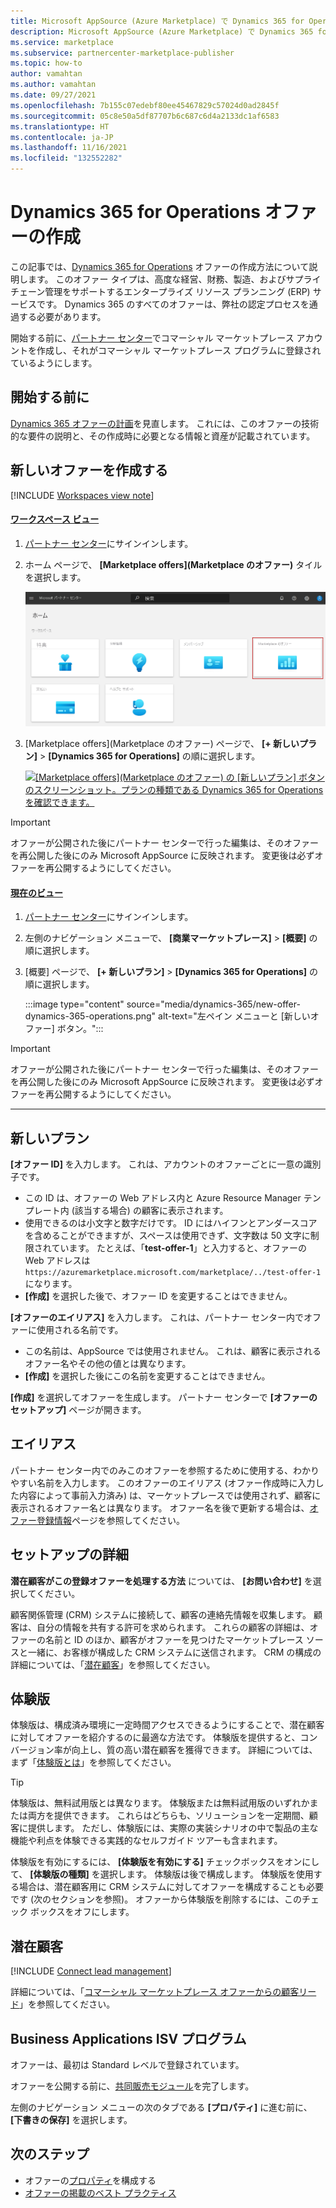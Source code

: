 ```yaml
---
title: Microsoft AppSource (Azure Marketplace) で Dynamics 365 for Operations オファーを作成する
description: Microsoft AppSource (Azure Marketplace) で Dynamics 365 for Operations オファーを作成します。
ms.service: marketplace
ms.subservice: partnercenter-marketplace-publisher
ms.topic: how-to
author: vamahtan
ms.author: vamahtan
ms.date: 09/27/2021
ms.openlocfilehash: 7b155c07edebf80ee45467829c57024d0ad2845f
ms.sourcegitcommit: 05c8e50a5df87707b6c687c6d4a2133dc1af6583
ms.translationtype: HT
ms.contentlocale: ja-JP
ms.lasthandoff: 11/16/2021
ms.locfileid: "132552282"
---
```

# <a name="create-a-dynamics-365-for-operations-offer"></a>Dynamics 365 for Operations オファーの作成

この記事では、[Dynamics 365 for Operations](https://dynamics.microsoft.com/finance-and-operations) オファーの作成方法について説明します。 このオファー タイプは、高度な経営、財務、製造、およびサプライ チェーン管理をサポートするエンタープライズ リソース プランニング (ERP) サービスです。 Dynamics 365 のすべてのオファーは、弊社の認定プロセスを通過する必要があります。

開始する前に、[パートナー センター](./create-account.md)でコマーシャル マーケットプレース アカウントを作成し、それがコマーシャル マーケットプレース プログラムに登録されているようにします。

## <a name="before-you-begin"></a>開始する前に

[Dynamics 365 オファーの計画](marketplace-dynamics-365.md)を見直します。 これには、このオファーの技術的な要件の説明と、その作成時に必要となる情報と資産が記載されています。

## <a name="create-a-new-offer"></a>新しいオファーを作成する

[!INCLUDE [Workspaces view note](./includes/preview-interface.md)]

#### <a name="workspaces-view"></a>[ワークスペース ビュー](#tab/workspaces-view)

1. [パートナー センター](https://go.microsoft.com/fwlink/?linkid=2166002)にサインインします。

1. ホーム ページで、 **[Marketplace offers]\(Marketplace のオファー\)** タイルを選択します。

    [ ![パートナー センターのホーム ページにある [Marketplace offers]\(Marketplace のオファー\) タイルを示しています。](./media/workspaces/partner-center-home.png) ](./media/workspaces/partner-center-home.png#lightbox)

1. [Marketplace offers]\(Marketplace のオファー\) ページで、 **[+ 新しいプラン]**  >  **[Dynamics 365 for Operations]** の順に選択します。

    [ ![[Marketplace offers]\(Marketplace のオファー\) の [新しいプラン] ボタンのスクリーンショット。プランの種類である Dynamics 365 for Operations を確認できます。](media/dynamics-365/new-offer-dynamics-365-operations-workspaces.png) ](media/dynamics-365/new-offer-dynamics-365-operations-workspaces.png#lightbox)

> [!IMPORTANT]
> オファーが公開された後にパートナー センターで行った編集は、そのオファーを再公開した後にのみ Microsoft AppSource に反映されます。 変更後は必ずオファーを再公開するようにしてください。

#### <a name="current-view"></a>[現在のビュー](#tab/current-view)

1. [パートナー センター](https://partner.microsoft.com/dashboard/home)にサインインします。
1. 左側のナビゲーション メニューで、 **[商業マーケットプレース]**  >  **[概要]** の順に選択します。
1. [概要] ページで、 **[+ 新しいプラン]**  >  **[Dynamics 365 for Operations]** の順に選択します。

    :::image type="content" source="media/dynamics-365/new-offer-dynamics-365-operations.png" alt-text="左ペイン メニューと [新しいオファー] ボタン。":::

> [!IMPORTANT]
> オファーが公開された後にパートナー センターで行った編集は、そのオファーを再公開した後にのみ Microsoft AppSource に反映されます。 変更後は必ずオファーを再公開するようにしてください。

---

## <a name="new-offer"></a>新しいプラン

**[オファー ID]** を入力します。 これは、アカウントのオファーごとに一意の識別子です。

- この ID は、オファーの Web アドレス内と Azure Resource Manager テンプレート内 (該当する場合) の顧客に表示されます。
- 使用できるのは小文字と数字だけです。 ID にはハイフンとアンダースコアを含めることができますが、スペースは使用できず、文字数は 50 文字に制限されています。 たとえば、「**test-offer-1**」と入力すると、オファーの Web アドレスは `https://azuremarketplace.microsoft.com/marketplace/../test-offer-1` になります。
- **[作成]** を選択した後で、オファー ID を変更することはできません。

**[オファーのエイリアス]** を入力します。 これは、パートナー センター内でオファーに使用される名前です。

- この名前は、AppSource では使用されません。 これは、顧客に表示されるオファー名やその他の値とは異なります。
- **[作成]** を選択した後にこの名前を変更することはできません。

**[作成]** を選択してオファーを生成します。 パートナー センターで **[オファーのセットアップ]** ページが開きます。

## <a name="alias"></a>エイリアス

パートナー センター内でのみこのオファーを参照するために使用する、わかりやすい名前を入力します。 このオファーのエイリアス (オファー作成時に入力した内容によって事前入力済み) は、マーケットプレースでは使用されず、顧客に表示されるオファー名とは異なります。 オファー名を後で更新する場合は、[オファー登録情報](dynamics-365-operations-offer-listing.md)ページを参照してください。

## <a name="setup-details"></a>セットアップの詳細

**潜在顧客がこの登録オファーを処理する方法** については、 **[お問い合わせ]** を選択してください。

顧客関係管理 (CRM) システムに接続して、顧客の連絡先情報を収集します。 顧客は、自分の情報を共有する許可を求められます。 これらの顧客の詳細は、オファーの名前と ID のほか、顧客がオファーを見つけたマーケットプレース ソースと一緒に、お客様が構成した CRM システムに送信されます。 CRM の構成の詳細については、「[潜在顧客](#customer-leads)」を参照してください。

## <a name="test-drive"></a>体験版

体験版は、構成済み環境に一定時間アクセスできるようにすることで、潜在顧客に対してオファーを紹介するのに最適な方法です。 体験版を提供すると、コンバージョン率が向上し、質の高い潜在顧客を獲得できます。 詳細については、まず「[体験版とは](what-is-test-drive.md)」を参照してください。

> [!TIP]
> 体験版は、無料試用版とは異なります。 体験版または無料試用版のいずれかまたは両方を提供できます。 これらはどちらも、ソリューションを一定期間、顧客に提供します。 ただし、体験版には、実際の実装シナリオの中で製品の主な機能や利点を体験できる実践的なセルフガイド ツアーも含まれます。

体験版を有効にするには、 **[体験版を有効にする]** チェックボックスをオンにして、 **[体験版の種類]** を選択します。 体験版は後で構成します。 体験版を使用する場合は、潜在顧客用に CRM システムに対してオファーを構成することも必要です (次のセクションを参照)。 オファーから体験版を削除するには、このチェック ボックスをオフにします。

## <a name="customer-leads"></a>潜在顧客

[!INCLUDE [Connect lead management](includes/customer-leads.md)]

詳細については、「[コマーシャル マーケットプレース オファーからの顧客リード](partner-center-portal/commercial-marketplace-get-customer-leads.md)」を参照してください。

## <a name="business-applications-isv-program"></a>Business Applications ISV プログラム

オファーは、最初は Standard レベルで登録されています。

オファーを公開する前に、[共同販売モジュール](https://aka.ms/BizAppsISVProgram)を完了します。

左側のナビゲーション メニューの次のタブである **[プロパティ]** に進む前に、 **[下書きの保存]** を選択します。

## <a name="next-steps"></a>次のステップ

- オファーの[プロパティ](dynamics-365-operations-properties.md)を構成する
- [オファーの掲載のベスト プラクティス](gtm-offer-listing-best-practices.md)
